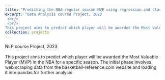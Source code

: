 ```yaml
---
title: "Predicting the NBA regular season MVP using regression and classification"
excerpt: "Data Analysis course Project, 2023
 <br/>
 <br/>
This project aims to predict which player will be awarded the Most Valuable Player (MVP) in the NBA for a specific season. The initial phase involves web scraping data from the basketball-reference.com website and loading it into pandas for further analysis"
collection: projects
---
```

NLP course Project, 2023
 <br/>
 <br/>
This project aims to predict which player will be awarded the Most Valuable Player (MVP) in the NBA for a specific season. The initial phase involves web scraping data from the basketball-reference.com website and loading it into pandas for further analysis
<br/>

